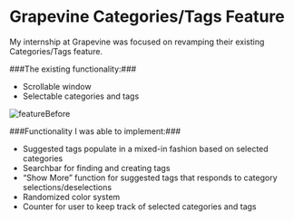 # Grapevine Categories/Tags Feature
My internship at Grapevine was focused on revamping their existing Categories/Tags feature.

###The existing functionality:###
- Scrollable window
- Selectable categories and tags

![featureBefore](https://user-images.githubusercontent.com/15644940/90286275-8001d400-de43-11ea-8eba-d2525b4fd485.gif)


###Functionality I was able to implement:###
- Suggested tags populate in a mixed-in fashion based on selected categories
- Searchbar for finding and creating tags
- “Show More” function for suggested tags that responds to category selections/deselections
- Randomized color system
- Counter for user to keep track of selected categories and tags



